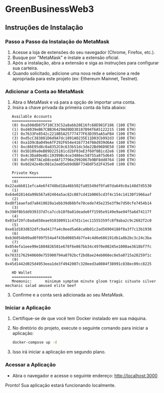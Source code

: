 
# GreenBusinessWeb3

## Instruções de Instalação

### Passo a Passo da Instalação do MetaMask

1. Acesse a loja de extensões do seu navegador (Chrome, Firefox, etc.).
2. Busque por "MetaMask" e instale a extensão oficial.
3. Após a instalação, abra a extensão e siga as instruções para configurar sua carteira.
4. Quando solicitado, adicione uma nova rede e selecione a rede apropriada para este projeto (ex: Ethereum Mainnet, Testnet).

### Adicionar a Conta ao MetaMask

1. Abra o MetaMask e vá para a opção de importar uma conta.
2. Insira a chave privada da primeira conta da lista abaixo:

```
   Available Accounts
   ==================
   (0) 0xa508dD875f10C33C52a8abb20E16fc68E981F186 (100 ETH)
   (1) 0xd4039eB67CBB36429Ad9DD30187B94f6A5122215 (100 ETH)
   (2) 0x7633Fe8542c2218B5A25777477F63D395aA5aFB4 (100 ETH)
   (3) 0xd5cC383881D6d9A7dc1891A0235E11D03Cb992d3 (100 ETH)
   (4) 0xa1D9cBa049eAfF292F654e416773470Ad939d6Ae (100 ETH)
   (5) 0xc86E95d8c0a8352C0c633b51dc3de22Bd96D9E50 (100 ETH)
   (6) 0x5D109a0eB89D225181cd2bF03eE3f60f8B1cd2e6 (100 ETH)
   (7) 0x4c3Da80eAEc19399Bc4ce3486ec58755a875d645 (100 ETH)
   (8) 0xFc9077ACeD8cedAf17796e2992067b9BF8dd0764 (100 ETH)
   (9) 0x8d242e4bc081e2eeD5eb9d6BF734DdF5d2F435e0 (100 ETH)

   Private Keys
   ==================
   (0) 0x22aabb811efca4e6f4748bd18a46b502fa85549df9fa07da649c0a148d7d5530
   (1) 0x64e02814da99b567a92404a5ac82c087cd41b0065cd3f4c154c14130f1966aaf
   (2) 0xd8f1eaefad7a8410020a1ebb39d68bfe78cede745e235e3f9e7d50cfe7454b14
   (3) 0x390f8b5dd939337d7ca7ccb18f0a81deade0ff1595e9149e9ae94f5a6d74117f
   (4) 0x03af29fc0ada658eae910100911c47d1c1ec11555359fc8f9aba2c9c2682f2c0
   (5) 0xe81d183d832dfc9ad417fa4c0eed5a68ca0b01c2ad56904188f8a3f7c13b1938
   (6) 0xb36054b09ad0f09f554a4f43bd08854b7fe4c4d6e686191db1a8b2bc3c24c3ba
   (7) 0x054efa1eee99e1804826501e678f6e867bb34c4970e08245e1000ae3618bf7fc
   (8) 0x78331762940660e755900794a8792bcf2bd8ae24eb068ec8e5a0715a28259f1c
   (9) 0x45d1442d025d4953eea1de3f4942007c320eed3a0804f38991c838ec09cc8225

   HD Wallet
   ==================
   Mnemonic:      minimum symptom minute gloom tragic situate silver mechanic salad amused elite beef
```

3. Confirme e a conta será adicionada ao seu MetaMask.

### Iniciar a Aplicação

1. Certifique-se de que você tem Docker instalado em sua máquina.
2. No diretório do projeto, execute o seguinte comando para iniciar a aplicação:

   ```bash
   docker-compose up -d
   ```

3. Isso irá iniciar a aplicação em segundo plano.

### Acessar a Aplicação

- Abra o navegador e acesse o seguinte endereço: [http://localhost:3000](http://localhost:3000)

Pronto! Sua aplicação estará funcionando localmente.
